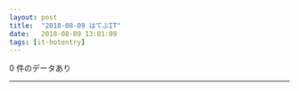 ```yaml
---
layout: post
title:  "2018-08-09 はてぶIT"
date:   2018-08-09 13:01:09
tags: [it-hotentry]
---
```

0 件のデータあり

<hr>
